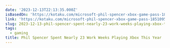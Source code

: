 ```yaml
---
date: '2023-12-13T22:13:35.000Z'
isBasedOn: 'https://kotaku.com/microsoft-phil-spencer-xbox-game-pass-1851095933'
link: 'https://kotaku.com/microsoft-phil-spencer-xbox-game-pass-1851095933'
slug: 2023-12-13-phil-spencer-spent-nearly-23-work-weeks-playing-xbox-this-year
tags:
  - gaming
title: Phil Spencer Spent Nearly 23 Work Weeks Playing Xbox This Year
---
```


